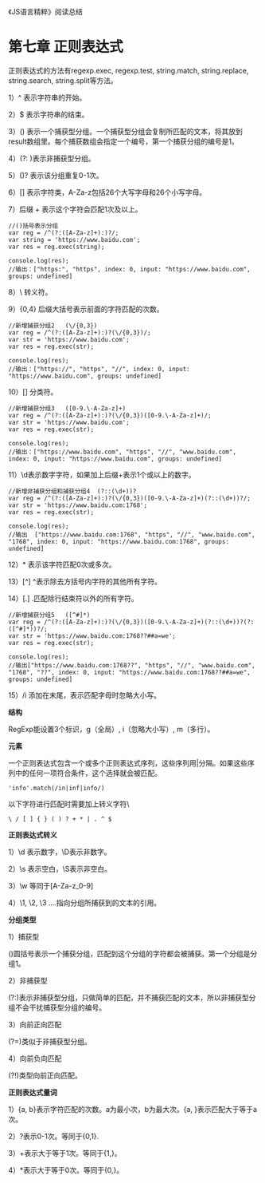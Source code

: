 《JS语言精粹》阅读总结

# 第七章 正则表达式


正则表达式的方法有regexp.exec, regexp.test, string.match, string.replace, string.search, string.split等方法。

1）^ 表示字符串的开始。

2）$ 表示字符串的结束。

3）() 表示一个捕获型分组。一个捕获型分组会复制所匹配的文本，将其放到result数组里。每个捕获数组会指定一个编号，第一个捕获分组的编号是1。

4）(?:  )表示非捕获型分组。

5）()? 表示该分组重复0-1次。

6）[] 表示字符类，A-Za-z包括26个大写字母和26个小写字母。

7）后缀 + 表示这个字符会匹配1次及以上。

```
//()括号表示分组
var reg = /^(?:([A-Za-z]+):)?/;
var string = 'https://www.baidu.com';
var res = reg.exec(string);

console.log(res);
//输出：["https:", "https", index: 0, input: "https://www.baidu.com", groups: undefined]
```

8）\ 转义符。

9）{0,4} 后缀大括号表示前面的字符匹配的次数。

```
//新增捕获分组2   (\/{0,3})
var reg = /^(?:([A-Za-z]+):)?(\/{0,3})/;
var str = 'https://www.baidu.com';
var res = reg.exec(str);

console.log(res);
//输出：["https://", "https", "//", index: 0, input: "https://www.baidu.com", groups: undefined]
```

10）[] 分类符。

```
//新增捕获分组3   ([0-9.\-A-Za-z]+)
var reg = /^(?:([A-Za-z]+):)?(\/{0,3})([0-9.\-A-Za-z]+)/;
var str = 'https://www.baidu.com';
var res = reg.exec(str);

console.log(res);
//输出：["https://www.baidu.com", "https", "//", "www.baidu.com", index: 0, input: "https://www.baidu.com", groups: undefined]
```

11）\d表示数字字符，如果加上后缀+表示1个或以上的数字。

```
//新增非捕获分组和捕获分组4  (?::(\d+))?
var reg = /^(?:([A-Za-z]+):)?(\/{0,3})([0-9.\-A-Za-z]+)(?::(\d+))?/;
var str = 'https://www.baidu.com:1768';
var res = reg.exec(str);

console.log(res);
//输出  ["https://www.baidu.com:1768", "https", "//", "www.baidu.com", "1768", index: 0, input: "https://www.baidu.com:1768", groups: undefined]
```

12）* 表示该字符匹配0次或多次。

13）[^]  ^表示除去方括号内字符的其他所有字符。

14）[.] .匹配除行结束符以外的所有字符。

```
//新增捕获分组5   ([^#]*)
var reg = /^(?:([A-Za-z]+):)?(\/{0,3})([0-9.\-A-Za-z]+)(?::(\d+))?(?:([^#]*))?/;
var str = 'https://www.baidu.com:1768??##a=we';
var res = reg.exec(str);

console.log(res);
//输出["https://www.baidu.com:1768??", "https", "//", "www.baidu.com", "1768", "??", index: 0, input: "https://www.baidu.com:1768??##a=we", groups: undefined]
```

15）/i 添加在末尾，表示匹配字母时忽略大小写。

**结构**

RegExp能设置3个标识，g（全局）, i（忽略大小写）, m（多行）。

**元素**

一个正则表达式包含一个或多个正则表达式序列，这些序列用|分隔。如果这些序列中的任何一项符合条件，这个选择就会被匹配。

```
'info'.match(/in|inf|info/)
```

以下字符进行匹配时需要加上转义字符\

```
\ / [ ] { } ( ) ? + * | . ^ $
```

**正则表达式转义**

1）\d 表示数字，\D表示非数字。

2）\s 表示空白，\S表示非空白。

3）\w 等同于[A-Za-z_0-9]

4）\1, \2, \3 ....指向分组所捕获到的文本的引用。

**分组类型**

1）捕获型

()圆括号表示一个捕获分组，匹配到这个分组的字符都会被捕获。第一个分组是分组1。

2）非捕获型

(?:)表示非捕获型分组，只做简单的匹配，并不捕获匹配的文本，所以非捕获型分组不会干扰捕获型分组的编号。

3）向前正向匹配

(?=)类似于非捕获型分组。

4）向前负向匹配

(?!)类型向前正向匹配。

**正则表达式量词**

1）{a, b}表示字符匹配的次数。a为最小次，b为最大次。{a, }表示匹配大于等于a次。

2）?表示0-1次。等同于{0,1}.

3）+表示大于等于1次。等同于{1,}。

4）*表示大于等于0次。等同于{0,}。


